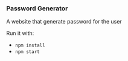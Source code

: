 ### Password Generator

A website that generate password for the user

Run it with:
+ `npm install`
+ `npm start`
